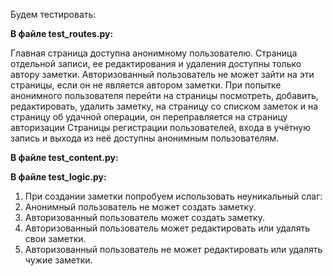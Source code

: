 Будем тестировать:

**В файле test_routes.py:**

Главная страница доступна анонимному пользователю. 
Страница отдельной записи, ее редактирования и удаления доступны только автору заметки. Авторизованный пользователь не может зайти на эти страницы, если он не является автором заметки.
При попытке анонимного пользователя перейти на страницы посмотреть, добавить, редактировать, удалить заметку, на страницу со списком заметок и на страницу об удачной операции, он переправляется  на страницу авторизации
Страницы регистрации пользователей, входа в учётную запись и выхода из неё доступны анонимным пользователям.

**В файле test_content.py:**

 
**В файле test_logic.py:**

1. При создании заметки попробуем использовать неуникальный слаг:
2. Анонимный пользователь не может создать заметку.
3. Авторизованный пользователь может создать заметку.
4. Авторизованный пользователь может редактировать или удалять свои заметки.
5. Авторизованный пользователь не может редактировать или удалять чужие заметки.